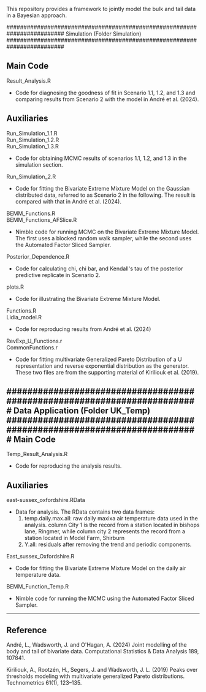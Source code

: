 This repository provides a framework to jointly model the bulk and tail data in a Bayesian approach.

#########################################################################
Simulation (Folder Simulation)
#########################################################################

Main Code 
--------------------
Result_Analysis.R 
- Code for diagnosing the goodness of fit in Scenario 1.1, 1.2, and 1.3 and comparing results from Scenario 2 with the model in André et al. (2024).

Auxiliaries
--------------------
Run_Simulation_1.1.R  
Run_Simulation_1.2.R  
Run_Simulation_1.3.R
- Code for obtaining MCMC results of scenarios 1.1, 1.2, and 1.3 in the simulation section.

Run_Simulation_2.R
- Code for fitting the Bivariate Extreme Mixture Model on the Gaussian distributed data, referred to as Scenario 2
  in the following. The result is compared with that in André et al. (2024).
  
BEMM_Functions.R  
BEMM_Functions_AFSlice.R
- Nimble code for running MCMC on the Bivariate Extreme Mixture Model. The first uses a blocked 
  random walk sampler, while the second uses the Automated Factor Sliced Sampler.
  
Posterior_Dependence.R 
- Code for calculating chi, chi bar, and Kendall's tau of the posterior predictive replicate in Scenario 2.
  
plots.R
- Code for illustrating the Bivariate Extreme Mixture Model.

Functions.R  
Lidia_model.R
- Code for reproducing results from André et al. (2024)

RevExp_U_Functions.r  
CommonFunctions.r  
- Code for fitting multivariate Generalized Pareto Distribution of a U representation and reverse exponential distribution as the generator. These two files are from the supporting material of Kiriliouk et al. (2019).

#########################################################################
Data Application (Folder UK_Temp)
#########################################################################
Main Code 
--------------------
Temp_Result_Analysis.R
- Code for reproducing the analysis results.

Auxiliaries
--------------------
east-sussex_oxfordshire.RData
- Data for analysis. The RData contains two data frames:
  1. temp.daily.max.all: raw daily maxixa air temperature data used in the analysis.
      column City 1 is the record from a station located in bishops lane, Ringmer,
      while column city 2 represents the record from a station located in Model Farm, Shirburn
  2. Y.all: residuals after removing the trend and periodic components.
  
East_sussex_Oxfordshire.R
- Code for fitting the Bivariate Extreme Mixture Model on the daily air temperature data.

BEMM_Function_Temp.R
- Nimble code for running the MCMC using the Automated Factor Sliced Sampler.

-------------------------------------------------------------------------
Reference 
-------------------------------------------------------------------------
André, L., Wadsworth, J. and O'Hagan, A. (2024) Joint modelling of the body and tail of
bivariate data. Computational Statistics & Data Analysis 189, 107841.

Kiriliouk, A., Rootzén, H., Segers, J. and Wadsworth, J. L. (2019) Peaks over thresholds
modeling with multivariate generalized Pareto distributions. Technometrics 61(1), 123–135.
